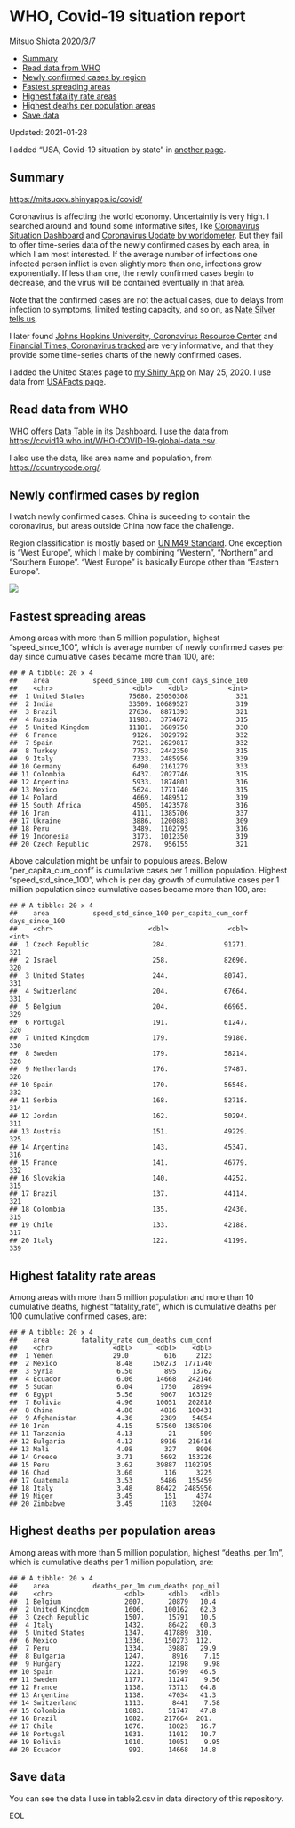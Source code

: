 WHO, Covid-19 situation report
================
Mitsuo Shiota
2020/3/7

-   [Summary](#summary)
-   [Read data from WHO](#read-data-from-who)
-   [Newly confirmed cases by region](#newly-confirmed-cases-by-region)
-   [Fastest spreading areas](#fastest-spreading-areas)
-   [Highest fatality rate areas](#highest-fatality-rate-areas)
-   [Highest deaths per population
    areas](#highest-deaths-per-population-areas)
-   [Save data](#save-data)

Updated: 2021-01-28

I added “USA, Covid-19 situation by state” in [another page](USA.md).

## Summary

<https://mitsuoxv.shinyapps.io/covid/>

Coronavirus is affecting the world economy. Uncertaintiy is very high. I
searched around and found some informative sites, like [Coronavirus
Situation
Dashboard](https://who.maps.arcgis.com/apps/opsdashboard/index.html#/c88e37cfc43b4ed3baf977d77e4a0667)
and [Coronavirus Update by
worldometer](https://www.worldometers.info/coronavirus/). But they fail
to offer time-series data of the newly confirmed cases by each area, in
which I am most interested. If the average number of infections one
infected person inflict is even slightly more than one, infections grow
exponentially. If less than one, the newly confirmed cases begin to
decrease, and the virus will be contained eventually in that area.

Note that the confirmed cases are not the actual cases, due to delays
from infection to symptoms, limited testing capacity, and so on, as
[Nate Silver tells
us](https://fivethirtyeight.com/features/coronavirus-case-counts-are-meaningless/).

I later found [Johns Hopkins University, Coronavirus Resource
Center](https://coronavirus.jhu.edu/) and [Financial Times, Coronavirus
tracked](https://www.ft.com/content/a26fbf7e-48f8-11ea-aeb3-955839e06441)
are very informative, and that they provide some time-series charts of
the newly confirmed cases.

I added the United States page to [my Shiny
App](https://mitsuoxv.shinyapps.io/covid/) on May 25, 2020. I use data
from [USAFacts
page](https://usafacts.org/visualizations/coronavirus-covid-19-spread-map/).

## Read data from WHO

WHO offers [Data Table in its Dashboard](https://covid19.who.int/table).
I use the data from
<https://covid19.who.int/WHO-COVID-19-global-data.csv>.

I also use the data, like area name and population, from
<https://countrycode.org/>.

## Newly confirmed cases by region

I watch newly confirmed cases. China is suceeding to contain the
coronavirus, but areas outside China now face the challenge.

Region classification is mostly based on [UN M49
Standard](https://unstats.un.org/unsd/methodology/m49/). One exception
is “West Europe”, which I make by combining “Western”, “Northern” and
“Southern Europe”. “West Europe” is basically Europe other than “Eastern
Europe”.

![](README_files/figure-gfm/chart-1.png)<!-- -->

## Fastest spreading areas

Among areas with more than 5 million population, highest
“speed\_since\_100”, which is average number of newly confirmed cases
per day since cumulative cases became more than 100, are:

    ## # A tibble: 20 x 4
    ##    area           speed_since_100 cum_conf days_since_100
    ##    <chr>                    <dbl>    <dbl>          <int>
    ##  1 United States           75680. 25050308            331
    ##  2 India                   33509. 10689527            319
    ##  3 Brazil                  27636.  8871393            321
    ##  4 Russia                  11983.  3774672            315
    ##  5 United Kingdom          11181.  3689750            330
    ##  6 France                   9126.  3029792            332
    ##  7 Spain                    7921.  2629817            332
    ##  8 Turkey                   7753.  2442350            315
    ##  9 Italy                    7333.  2485956            339
    ## 10 Germany                  6490.  2161279            333
    ## 11 Colombia                 6437.  2027746            315
    ## 12 Argentina                5933.  1874801            316
    ## 13 Mexico                   5624.  1771740            315
    ## 14 Poland                   4669.  1489512            319
    ## 15 South Africa             4505.  1423578            316
    ## 16 Iran                     4111.  1385706            337
    ## 17 Ukraine                  3886.  1200883            309
    ## 18 Peru                     3489.  1102795            316
    ## 19 Indonesia                3173.  1012350            319
    ## 20 Czech Republic           2978.   956155            321

Above calculation might be unfair to populous areas. Below
“per\_capita\_cum\_conf” is cumulative cases per 1 million population.
Highest “speed\_std\_since\_100”, which is per day growth of cumulative
cases per 1 million population since cumulative cases became more than
100, are:

    ## # A tibble: 20 x 4
    ##    area           speed_std_since_100 per_capita_cum_conf days_since_100
    ##    <chr>                        <dbl>               <dbl>          <int>
    ##  1 Czech Republic                284.              91271.            321
    ##  2 Israel                        258.              82690.            320
    ##  3 United States                 244.              80747.            331
    ##  4 Switzerland                   204.              67664.            331
    ##  5 Belgium                       204.              66965.            329
    ##  6 Portugal                      191.              61247.            320
    ##  7 United Kingdom                179.              59180.            330
    ##  8 Sweden                        179.              58214.            326
    ##  9 Netherlands                   176.              57487.            326
    ## 10 Spain                         170.              56548.            332
    ## 11 Serbia                        168.              52718.            314
    ## 12 Jordan                        162.              50294.            311
    ## 13 Austria                       151.              49229.            325
    ## 14 Argentina                     143.              45347.            316
    ## 15 France                        141.              46779.            332
    ## 16 Slovakia                      140.              44252.            315
    ## 17 Brazil                        137.              44114.            321
    ## 18 Colombia                      135.              42430.            315
    ## 19 Chile                         133.              42188.            317
    ## 20 Italy                         122.              41199.            339

## Highest fatality rate areas

Among areas with more than 5 million population and more than 10
cumulative deaths, highest “fatality\_rate”, which is cumulative deaths
per 100 cumulative confirmed cases, are:

    ## # A tibble: 20 x 4
    ##    area        fatality_rate cum_deaths cum_conf
    ##    <chr>               <dbl>      <dbl>    <dbl>
    ##  1 Yemen               29.0         616     2123
    ##  2 Mexico               8.48     150273  1771740
    ##  3 Syria                6.50        895    13762
    ##  4 Ecuador              6.06      14668   242146
    ##  5 Sudan                6.04       1750    28994
    ##  6 Egypt                5.56       9067   163129
    ##  7 Bolivia              4.96      10051   202818
    ##  8 China                4.80       4816   100431
    ##  9 Afghanistan          4.36       2389    54854
    ## 10 Iran                 4.15      57560  1385706
    ## 11 Tanzania             4.13         21      509
    ## 12 Bulgaria             4.12       8916   216416
    ## 13 Mali                 4.08        327     8006
    ## 14 Greece               3.71       5692   153226
    ## 15 Peru                 3.62      39887  1102795
    ## 16 Chad                 3.60        116     3225
    ## 17 Guatemala            3.53       5486   155459
    ## 18 Italy                3.48      86422  2485956
    ## 19 Niger                3.45        151     4374
    ## 20 Zimbabwe             3.45       1103    32004

## Highest deaths per population areas

Among areas with more than 5 million population, highest
“deaths\_per\_1m”, which is cumulative deaths per 1 million population,
are:

    ## # A tibble: 20 x 4
    ##    area           deaths_per_1m cum_deaths pop_mil
    ##    <chr>                  <dbl>      <dbl>   <dbl>
    ##  1 Belgium                2007.      20879   10.4 
    ##  2 United Kingdom         1606.     100162   62.3 
    ##  3 Czech Republic         1507.      15791   10.5 
    ##  4 Italy                  1432.      86422   60.3 
    ##  5 United States          1347.     417889  310.  
    ##  6 Mexico                 1336.     150273  112.  
    ##  7 Peru                   1334.      39887   29.9 
    ##  8 Bulgaria               1247.       8916    7.15
    ##  9 Hungary                1222.      12198    9.98
    ## 10 Spain                  1221.      56799   46.5 
    ## 11 Sweden                 1177.      11247    9.56
    ## 12 France                 1138.      73713   64.8 
    ## 13 Argentina              1138.      47034   41.3 
    ## 14 Switzerland            1113.       8441    7.58
    ## 15 Colombia               1083.      51747   47.8 
    ## 16 Brazil                 1082.     217664  201.  
    ## 17 Chile                  1076.      18023   16.7 
    ## 18 Portugal               1031.      11012   10.7 
    ## 19 Bolivia                1010.      10051    9.95
    ## 20 Ecuador                 992.      14668   14.8

## Save data

You can see the data I use in table2.csv in data directory of this
repository.

EOL
